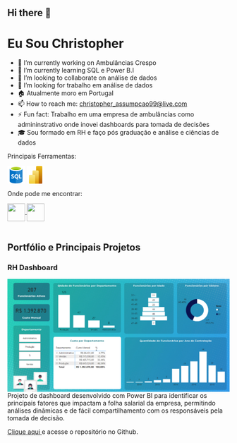 ## Hi there 👋
# Eu Sou Christopher



- 🔭 I’m currently working on Ambulâncias Crespo
- 🌱 I’m currently learning SQL e Power B.I
- 👯 I’m looking to collaborate on análise de dados
- 🤔 I’m looking for trabalho em análise de dados
- 🏠 Atualmente moro em Portugal
- 📫 How to reach me: christopher_assumpcao99@live.com
- ⚡ Fun fact: Trabalho em uma empresa de ambulâncias como admininstrativo onde inovei dashboards para tomada de decisões
- 🎓 Sou formado em RH e faço pós graduação e análise e ciências de dados

Principais Ferramentas:

<div style="display: inline_block">
  <img align="center" alt="SQL" height="40" width="40" src="https://github.com/BruceFonseca/ferramentas/blob/main/logo.png?raw=true">
  <img align="center" alt="Power BI" height="40" width="40" src="https://github.com/BruceFonseca/ferramentas/blob/main/1200px-New_Power_BI_Logo.svg.png?raw=true">
</div>



Onde pode me encontrar:
<div style="display: inline_block">
  
  <a href="https://www.linkedin.com/in/christopher-assump%C3%A7%C3%A3o-496a772a6/)/" target="_blank">
    <img align="center" alt="" height="40" width="40" src="https://github.com/BruceFonseca/Portfolio/blob/main/social%20icons/linkedin.png?raw=true">
  </a>
  <a href="https://www.instagram.com/christopher_assumpcao/"_blank">
    <img align="center" alt="" height="40" width="40" src="https://github.com/BruceFonseca/Portfolio/blob/main/social%20icons/instagram.png?raw=true">
  </a>
</div>



<br>



## Portfólio e Principais Projetos
### RH Dashboard
<img align="right" width="800"  src="https://github.com/Christophersantos007/RHportifolio/blob/main/Imagens/rh.png?raw=true">
Projeto de dashboard desenvolvido com Power BI para identificar os principais fatores que impactam a folha salarial da empresa, permitindo análises dinâmicas e de fácil compartilhamento com os responsáveis pela tomada de decisão.

<a href='https://github.com/Christophersantos007/RHportifolio'>  Clique aqui </a> e acesse o repositório no Github.






